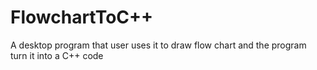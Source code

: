 # FlowchartToC++
A desktop program that user uses it to draw flow chart and the program turn it into a C++ code
